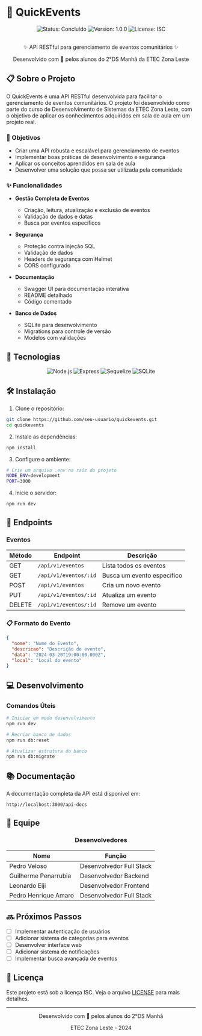 # 🎉 QuickEvents

<div align="center">
  <img src="https://img.shields.io/badge/Status-Concluído-green" alt="Status: Concluído"/>
  <img src="https://img.shields.io/badge/Version-1.0.0-blue" alt="Version: 1.0.0"/>
  <img src="https://img.shields.io/badge/License-ISC-yellow" alt="License: ISC"/>
</div>

<br>

<div align="center">
  <p>✨ API RESTful para gerenciamento de eventos comunitários ✨</p>
  <p>Desenvolvido com 💜 pelos alunos do 2°DS Manhã da ETEC Zona Leste</p>
</div>

## 📋 Sobre o Projeto

O QuickEvents é uma API RESTful desenvolvida para facilitar o gerenciamento de eventos comunitários. O projeto foi desenvolvido como parte do curso de Desenvolvimento de Sistemas da ETEC Zona Leste, com o objetivo de aplicar os conhecimentos adquiridos em sala de aula em um projeto real.

### 🎯 Objetivos

- Criar uma API robusta e escalável para gerenciamento de eventos
- Implementar boas práticas de desenvolvimento e segurança
- Aplicar os conceitos aprendidos em sala de aula
- Desenvolver uma solução que possa ser utilizada pela comunidade

### ✨ Funcionalidades

- **Gestão Completa de Eventos**

  - Criação, leitura, atualização e exclusão de eventos
  - Validação de dados e datas
  - Busca por eventos específicos

- **Segurança**

  - Proteção contra injeção SQL
  - Validação de dados
  - Headers de segurança com Helmet
  - CORS configurado

- **Documentação**

  - Swagger UI para documentação interativa
  - README detalhado
  - Código comentado

- **Banco de Dados**
  - SQLite para desenvolvimento
  - Migrations para controle de versão
  - Modelos com validações

## 🚀 Tecnologias

<div align="center">
  <img src="https://img.shields.io/badge/Node.js-339933?style=for-the-badge&logo=nodedotjs&logoColor=white" alt="Node.js"/>
  <img src="https://img.shields.io/badge/Express-000000?style=for-the-badge&logo=express&logoColor=white" alt="Express"/>
  <img src="https://img.shields.io/badge/Sequelize-52B0E7?style=for-the-badge&logo=sequelize&logoColor=white" alt="Sequelize"/>
  <img src="https://img.shields.io/badge/SQLite-07405E?style=for-the-badge&logo=sqlite&logoColor=white" alt="SQLite"/>
</div>

## 🛠️ Instalação

1. Clone o repositório:

```bash
git clone https://github.com/seu-usuario/quickevents.git
cd quickevents
```

2. Instale as dependências:

```bash
npm install
```

3. Configure o ambiente:

```bash
# Crie um arquivo .env na raiz do projeto
NODE_ENV=development
PORT=3000
```

4. Inicie o servidor:

```bash
npm run dev
```

## 📝 Endpoints

### Eventos

| Método | Endpoint              | Descrição                  |
| ------ | --------------------- | -------------------------- |
| GET    | `/api/v1/eventos`     | Lista todos os eventos     |
| GET    | `/api/v1/eventos/:id` | Busca um evento específico |
| POST   | `/api/v1/eventos`     | Cria um novo evento        |
| PUT    | `/api/v1/eventos/:id` | Atualiza um evento         |
| DELETE | `/api/v1/eventos/:id` | Remove um evento           |

### 📋 Formato do Evento

```json
{
  "nome": "Nome do Evento",
  "descricao": "Descrição do evento",
  "data": "2024-03-20T19:00:00.000Z",
  "local": "Local do evento"
}
```

## 💻 Desenvolvimento

### Comandos Úteis

```bash
# Iniciar em modo desenvolvimento
npm run dev

# Recriar banco de dados
npm run db:reset

# Atualizar estrutura do banco
npm run db:migrate
```

## 📚 Documentação

A documentação completa da API está disponível em:

```
http://localhost:3000/api-docs
```

## 👥 Equipe

<div align="center">

### Desenvolvedores

| Nome                 | Função                   |
| -------------------- | ------------------------ |
| Pedro Veloso         | Desenvolvedor Full Stack |
| Guilherme Penarrubia | Desenvolvedor Backend    |
| Leonardo Eiji        | Desenvolvedor Frontend   |
| Pedro Henrique Amaro | Desenvolvedor Full Stack |

</div>

## 🔜 Próximos Passos

- [ ] Implementar autenticação de usuários
- [ ] Adicionar sistema de categorias para eventos
- [ ] Desenvolver interface web
- [ ] Adicionar sistema de notificações
- [ ] Implementar busca avançada de eventos

## 📄 Licença

Este projeto está sob a licença ISC. Veja o arquivo [LICENSE](LICENSE) para mais detalhes.

---

<div align="center">
  <p>Desenvolvido com 💜 pelos alunos do 2°DS Manhã</p>
  <p>ETEC Zona Leste - 2024</p>
</div>
